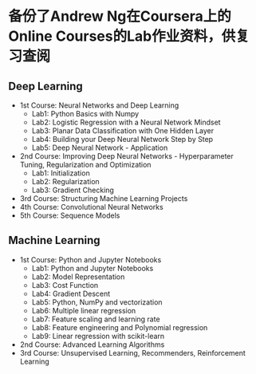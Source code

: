 # 备份了Andrew Ng在Coursera上的Online Courses的Lab作业资料，供复习查阅

## Deep Learning
  - 1st Course: Neural Networks and Deep Learning
    - Lab1: Python Basics with Numpy
    - Lab2: Logistic Regression with a Neural Network Mindset
    - Lab3: Planar Data Classification with One Hidden Layer
    - Lab4: Building your Deep Neural Network Step by Step
    - Lab5: Deep Neural Network - Application
  - 2nd Course: Improving Deep Neural Networks - Hyperparameter Tuning, Regularization and Optimization
    - Lab1: Initialization
    - Lab2: Regularization
    - Lab3: Gradient Checking
  - 3rd Course: Structuring Machine Learning Projects
  - 4th Course: Convolutional Neural Networks
  - 5th Course: Sequence Models

## Machine Learning
  - 1st Course: Python and Jupyter Notebooks
    - Lab1: Python and Jupyter Notebooks
    - Lab2: Model Representation
    - Lab3: Cost Function
    - Lab4: Gradient Descent
    - Lab5: Python, NumPy and vectorization
    - Lab6: Multiple linear regression
    - Lab7: Feature scaling and learning rate
    - Lab8: Feature engineering and Polynomial regression
    - Lab9: Linear regression with scikit-learn
  - 2nd Course: Advanced Learning Algorithms
  - 3rd Course: Unsupervised Learning, Recommenders, Reinforcement Learning

